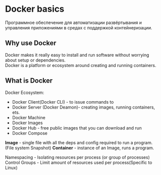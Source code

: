 # Docker basics

Программное обеспечение для автоматизации развёртывания и управления приложениями в средах с поддержкой контейнеризации.

## Why use Docker

Docker makes it really easy to install and run software without worrying about setup or dependencies.  
Docker is a platform or ecosystem around creating and running containers.

## What is Docker

Docker Ecosystem:

- Docker Client(Docker CLI) - to issue commands to
- Docker Server (Docker Deamon)- creating images, running containers, ets.
- Docker Machine
- Docker Images
- Docker Hub - free public images that you can download and run
- Docker Compose

__Image__ - single file with all the deps and config required to run a program. (File system Snapshot)
__Container__ - instance of an Image, runs a program. 

Namespacing - Isolating resources per process (or group of processes)
Control Groups - Limit amount of resources used per process(Specific to Linux)

